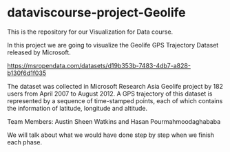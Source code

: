 # dataviscourse-project-Geolife

This is the repository for our Visualization for Data course. 

In this project we are going to visualize the Geolife GPS Trajectory Dataset released by Microsoft. 

https://msropendata.com/datasets/d19b353b-7483-4db7-a828-b130f6d1f035

The dataset was collected in Microsoft Research Asia Geolife project by 182 users from April 2007 to August 2012. 
A GPS trajectory of this dataset is represented by a sequence of time-stamped points, each of which contains the 
information of latitude, longitude and altitude. 

Team Members: Austin Sheen Watkins and Hasan Pourmahmoodaghababa

We will talk about what we would have done step by step when we finish each phase. 

